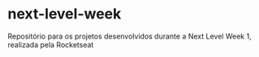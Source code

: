 # next-level-week
Repositório para os projetos desenvolvidos durante a Next Level Week 1, realizada pela Rocketseat

